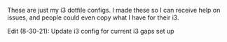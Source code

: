 These are just my i3 dotfile configs. 
I made these so I can receive help on issues, and people could even copy what I have
  for their i3.

Edit (8-30-21):
     Update i3 config for current i3 gaps set up
